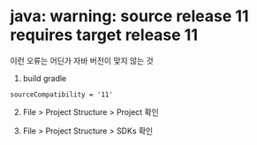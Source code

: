 # java: warning: source release 11 requires target release 11

이런 오류는 어딘가 자바 버전이 맞지 않는 것

1. build gradle

~~~
sourceCompatibility = '11'
~~~

2. File > Project Structure > Project 확인

3. File > Project Structure > SDKs 확인